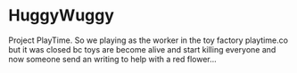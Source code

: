# HuggyWuggy
Project PlayTime. So we playing as the  worker in the toy factory playtime.co but it was closed  bc  toys are become alive and start killing everyone and now someone send an writing to help with a red flower...
